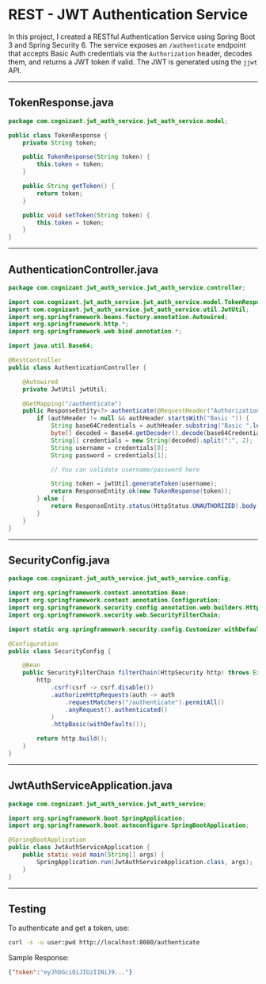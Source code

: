 # REST - JWT Authentication Service

In this project, I created a RESTful Authentication Service using Spring Boot 3 and Spring Security 6. The service exposes an `/authenticate` endpoint that accepts Basic Auth credentials via the `Authorization` header, decodes them, and returns a JWT token if valid. The JWT is generated using the `jjwt` API.

---


## TokenResponse.java

```java
package com.cognizant.jwt_auth_service.jwt_auth_service.model;

public class TokenResponse {
    private String token;

    public TokenResponse(String token) {
        this.token = token;
    }

    public String getToken() {
        return token;
    }

    public void setToken(String token) {
        this.token = token;
    }
}
```

---

## AuthenticationController.java

```java
package com.cognizant.jwt_auth_service.jwt_auth_service.controller;

import com.cognizant.jwt_auth_service.jwt_auth_service.model.TokenResponse;
import com.cognizant.jwt_auth_service.jwt_auth_service.util.JwtUtil;
import org.springframework.beans.factory.annotation.Autowired;
import org.springframework.http.*;
import org.springframework.web.bind.annotation.*;

import java.util.Base64;

@RestController
public class AuthenticationController {

    @Autowired
    private JwtUtil jwtUtil;

    @GetMapping("/authenticate")
    public ResponseEntity<?> authenticate(@RequestHeader("Authorization") String authHeader) {
        if (authHeader != null && authHeader.startsWith("Basic ")) {
            String base64Credentials = authHeader.substring("Basic ".length());
            byte[] decoded = Base64.getDecoder().decode(base64Credentials);
            String[] credentials = new String(decoded).split(":", 2);
            String username = credentials[0];
            String password = credentials[1];

            // You can validate username/password here

            String token = jwtUtil.generateToken(username);
            return ResponseEntity.ok(new TokenResponse(token));
        } else {
            return ResponseEntity.status(HttpStatus.UNAUTHORIZED).body("Missing or invalid Authorization header");
        }
    }
}
```

---

## SecurityConfig.java

```java
package com.cognizant.jwt_auth_service.jwt_auth_service.config;

import org.springframework.context.annotation.Bean;
import org.springframework.context.annotation.Configuration;
import org.springframework.security.config.annotation.web.builders.HttpSecurity;
import org.springframework.security.web.SecurityFilterChain;

import static org.springframework.security.config.Customizer.withDefaults;

@Configuration
public class SecurityConfig {

    @Bean
    public SecurityFilterChain filterChain(HttpSecurity http) throws Exception {
        http
            .csrf(csrf -> csrf.disable())
            .authorizeHttpRequests(auth -> auth
                .requestMatchers("/authenticate").permitAll()
                .anyRequest().authenticated()
            )
            .httpBasic(withDefaults());

        return http.build();
    }
}
```

---

## JwtAuthServiceApplication.java

```java
package com.cognizant.jwt_auth_service.jwt_auth_service;

import org.springframework.boot.SpringApplication;
import org.springframework.boot.autoconfigure.SpringBootApplication;

@SpringBootApplication
public class JwtAuthServiceApplication {
    public static void main(String[] args) {
        SpringApplication.run(JwtAuthServiceApplication.class, args);
    }
}
```

---

## Testing

To authenticate and get a token, use:

```bash
curl -s -u user:pwd http://localhost:8080/authenticate
```

Sample Response:

```json
{"token":"eyJhbGciOiJIUzI1NiJ9..."}
```